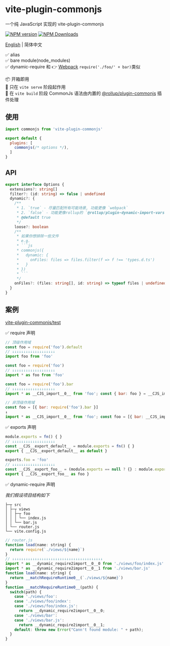 # vite-plugin-commonjs
一个纯 JavaScript 实现的 vite-plugin-commonjs

[![NPM version](https://img.shields.io/npm/v/vite-plugin-commonjs.svg?style=flat)](https://npmjs.org/package/vite-plugin-commonjs)
[![NPM Downloads](https://img.shields.io/npm/dm/vite-plugin-commonjs.svg?style=flat)](https://npmjs.org/package/vite-plugin-commonjs)

[English](https://github.com/vite-plugin/vite-plugin-commonjs#readme) | 简体中文

✅ alias  
✅ bare module(node_modules)  
✅ dynamic-require 和 👉 [Webpack](https://webpack.js.org/guides/dependency-management/#require-with-expression) `require('./foo/' + bar)`类似  

📦 开箱即用  
🔨 只在 `vite serve` 阶段起作用  
🚚 在 `vite build` 阶段 CommonJs 语法由内置的 [@rollup/plugin-commonjs](https://www.npmjs.com/package/@rollup/plugin-commonjs) 插件处理  

## 使用

```js
import commonjs from 'vite-plugin-commonjs'

export default {
  plugins: [
    commonjs(/* options */),
  ]
}
```

## API

```ts
export interface Options {
  extensions?: string[]
  filter?: (id: string) => false | undefined
  dynamic?: {
    /**
     * 1. `true` - 尽量匹配所有可能场景, 功能更像 `webpack`
     * 2. `false` - 功能更像rollup的 `@rollup/plugin-dynamic-import-vars`插件
     * @default true
     */
    loose?: boolean
    /**
     * 如果你想排除一些文件  
     * e.g.
     * ```js
     * commonjs({
     *   dynamic: {
     *     onFiles: files => files.filter(f => f !== 'types.d.ts')
     *   }
     * })
     * ```
     */
    onFiles?: (files: string[], id: string) => typeof files | undefined
  }
}
```

## 案例

[vite-plugin-commonjs/test](https://github.com/vite-plugin/vite-plugin-commonjs/tree/main/test)

✅ require 声明

```js
// 顶级作用域
const foo = require('foo').default
// ↓↓↓↓↓↓↓↓↓↓↓↓↓↓↓↓↓↓↓
import foo from 'foo'

const foo = require('foo')
// ↓↓↓↓↓↓↓↓↓↓↓↓↓↓↓↓↓↓↓
import * as foo from 'foo'

const foo = require('foo').bar
// ↓↓↓↓↓↓↓↓↓↓↓↓↓↓↓↓↓↓↓
import * as __CJS_import__0__ from 'foo'; const { bar: foo } = __CJS_import__0__

// 非顶级作用域
const foo = [{ bar: require('foo').bar }]
↓
import * as __CJS_import__0__ from 'foo'; const foo = [{ bar: __CJS_import__0__.bar }]
```

✅ exports 声明

```js
module.exports = fn() { }
// ↓↓↓↓↓↓↓↓↓↓↓↓↓↓↓↓↓↓↓
const __CJS__export_default__ = module.exports = fn() { }
export { __CJS__export_default__ as default }

exports.foo = 'foo'
// ↓↓↓↓↓↓↓↓↓↓↓↓↓↓↓↓↓↓↓
const __CJS__export_foo__ = (module.exports == null ? {} : module.exports).foo
export { __CJS__export_foo__ as foo }
```

✅ dynamic-require 声明

*我们假设项目结构如下*

```tree
├─┬ src
│ ├─┬ views
│ │ ├─┬ foo
│ │ │ └── index.js
│ │ └── bar.js
│ └── router.js
└── vite.config.js
```

```js
// router.js
function load(name: string) {
  return require(`./views/${name}`)
}
// ↓↓↓↓↓↓↓↓↓↓↓↓↓↓↓↓↓↓↓↓↓↓↓↓↓↓↓↓↓↓↓↓↓↓↓↓↓↓↓↓
import * as __dynamic_require2import__0__0 from './views/foo/index.js'
import * as __dynamic_require2import__0__1 from './views/bar.js'
function load(name: string) {
  return __matchRequireRuntime0__(`./views/${name}`)
}
function __matchRequireRuntime0__(path) {
  switch(path) {
    case './views/foo':
    case './views/foo/index':
    case './views/foo/index.js':
      return __dynamic_require2import__0__0;
    case './views/bar':
    case './views/bar.js':
      return __dynamic_require2import__0__1;
    default: throw new Error("Cann't found module: " + path);
  }
}
```

